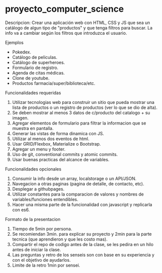 # proyecto_computer_science


Descripcion:
Crear una aplicación web con HTML, CSS y JS que sea un catálogo de algun tipo
de "productos" y que tenga filtros para buscar. La info va a cambiar según los
filtros que introduzca el usuario.

Ejemplos

* Pokedex.
* Catálogo de peliculas.
* Catálogo de superheroes.
* Formulario de registro.
* Agenda de citas médicas.
* Clone de youtube.
* Productos farmacia/super/biblioteca/etc.

Funcionalidades requeridas

1. Utilizar tecnologias web para construir un sitio que pueda mostrar una lista de productos o
   un registro de productos (ver lo que se dio de alta).
2. Se deben mostrar al menos 3 datos de c/producto del catalogo + su imagen.
3. Agregar elementos de formulario para filtrar la informacion que se muestra en pantalla.
4. Generar las vistas de forma dinamica con JS.
5. Utilizar al menos dos eventos de html.
6. Usar GRID/Flexbox, Materialize o Bootstrap.
7. Agregar un menu y footer.
8. Uso de git, conventional commits y atomic commits.
9. Usar buenas practicas del alcance de variables.

Funcionalidades opcionales

1. Consumir la info desde un array, localstorage o un API/JSON.
2. Navegacion a otras paginas (pagina de detalle, de contacto, etc).
3. Desplegar a githubpages.
4. Utilizar constantes para la comparacion de valores y nombres de variables/funciones entendibles.
5. Hacer una misma parte de la funcionalidad con javascript y replicarla con es6.

Formato de la presentacion

1. Tiempo de 5min por persona.
2. Se recomiendan 3min. para explicar su proyecto y 2min para la parte tecnica (que aprendieron y que les costo mas).
3. Compartir el repo de codigo antes de la clase, se les pedira en un hilo antes de iniciar la clase.
4. Las preguntas y retro de los senseis son con base en su experiencia y con el objetivo de ayudarlos.
5. Limite de la retro 1min por sensei.

